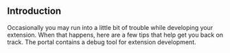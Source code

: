 <a name="portalfxExtensionsDebuggingIntro.md"></a>
<!-- link to this document is [portalfx-extensions-debugging-intro.md]()
-->

## Introduction 

Occasionally you may run into a little bit of trouble while developing your extension. When that happens, here are a few tips that help get you back on track.
The portal contains a debug tool for extension development. 


